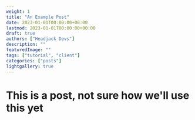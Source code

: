 ```yaml
---
weight: 1
title: "An Example Post"
date: 2023-01-01T00:00:00+00:00
lastmod: 2023-01-01T00:00:00+00:00
draft: true
authors: ["Headjack Devs"]
description: ""
featuredImage: ""
tags: ["tutorial", "client"]
categories: ["posts"]
lightgallery: true
---
```


# This is a post, not sure how we'll use this yet